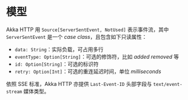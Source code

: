 # 模型

Akka HTTP 用 `Source[ServerSentEvent, NotUsed]` 表示事件流，其中 `ServerSentEvent` 是一个 *case class*，且包含如下只读属性：

* `data: String`：实际负载，可占用多行
* `eventType: Option[String]`：可选的修饰符，比如 *added* *removed* 等
* `id: Option[String]`：可选的标识符
* `retry: Option[Int]`：可选的重连延迟时间，单位 *milliseconds*

依照 SSE 标准，Akka HTTP 亦提供 `Last-Event-ID` 头部字段与 `text/event-stream` 媒体类型。
